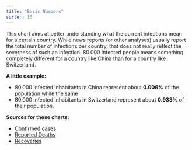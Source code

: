 ```yaml
---
title: "Basic Numbers"
sorter: 10
---
```


This chart aims at better understanding what the current infections mean for a certain country. While news reports (or other analyses) usually report the total number of infections per country, that does not really reflect the severness of such an infection. 80.000 infected people means something completely different for a country like China than for a country like Switzerland.

**A little example:**

* 80.000 infected inhabitants in China represent about **0.006%** of the population while the same
* 80.000 infected inhabitants in Switzerland represent about **0.933%** of their population.

**Sources for these charts:**

* [Confirmed cases](https://github.com/fezde/COVID-19/blob/master/csse_covid_19_data/csse_covid_19_time_series/time_series_covid19_confirmed_global.csv)
* [Reported Deaths](https://github.com/fezde/COVID-19/blob/master/csse_covid_19_data/csse_covid_19_time_series/time_series_covid19_deaths_global.csv)
* [Recoveries](https://github.com/fezde/COVID-19/blob/master/csse_covid_19_data/csse_covid_19_time_series/time_series_covid19_recovered_global.csv)
